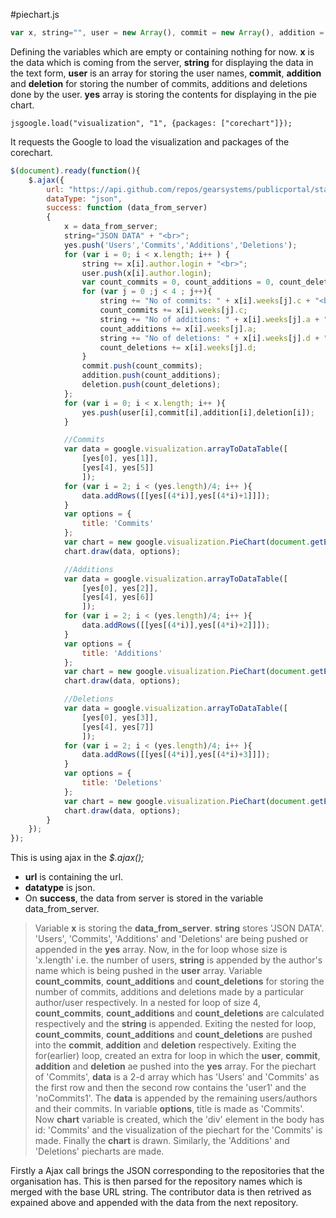 #piechart.js
```js
var x, string="", user = new Array(), commit = new Array(), addition = new Array(), deletion = new Array(), yes = new Array();
```
Defining the variables which are empty or containing nothing for now. __x__ is the data which is coming from the server, __string__ for displaying the data in the text form, __user__ is an array for storing the user names, __commit__, __addition__ and __deletion__ for storing the number of commits, additions and deletions done by the user. __yes__ array is storing the contents for displaying in the pie chart.
```
jsgoogle.load("visualization", "1", {packages: ["corechart"]});
```
It requests the Google to load the visualization and packages of the corechart.
```js
$(document).ready(function(){
    $.ajax({
        url: "https://api.github.com/repos/gearsystems/publicportal/stats/contributors",
        dataType: "json",
        success: function (data_from_server)
        {
            x = data_from_server;
            string="JSON DATA" + "<br>";
            yes.push('Users','Commits','Additions','Deletions');
            for (var i = 0; i < x.length; i++ ) {
                string += x[i].author.login + "<br>";
                user.push(x[i].author.login);
                var count_commits = 0, count_additions = 0, count_deletions = 0;
                for (var j = 0 ;j < 4 ; j++){
                    string += "No of commits: " + x[i].weeks[j].c + "<br>";
                    count_commits += x[i].weeks[j].c;
                    string += "No of additions: " + x[i].weeks[j].a + "<br>";
                    count_additions += x[i].weeks[j].a;
                    string += "No of deletions: " + x[i].weeks[j].d + "<p>";
                    count_deletions += x[i].weeks[j].d;
                }
                commit.push(count_commits);
                addition.push(count_additions);
                deletion.push(count_deletions);
            };
            for (var i = 0; i < x.length; i++ ){
                yes.push(user[i],commit[i],addition[i],deletion[i]);
            }

            //Commits
            var data = google.visualization.arrayToDataTable([
                [yes[0], yes[1]],
                [yes[4], yes[5]]
                ]);
            for (var i = 2; i < (yes.length)/4; i++ ){
                data.addRows([[yes[(4*i)],yes[(4*i)+1]]]);
            }
            var options = {
                title: 'Commits'
            };
            var chart = new google.visualization.PieChart(document.getElementById('Commits'));
            chart.draw(data, options);

            //Additions
            var data = google.visualization.arrayToDataTable([
                [yes[0], yes[2]],
                [yes[4], yes[6]]
                ]);
            for (var i = 2; i < (yes.length)/4; i++ ){
                data.addRows([[yes[(4*i)],yes[(4*i)+2]]]);
            }
            var options = {
                title: 'Additions'
            };
            var chart = new google.visualization.PieChart(document.getElementById('Additions'));
            chart.draw(data, options);

            //Deletions
            var data = google.visualization.arrayToDataTable([
                [yes[0], yes[3]],
                [yes[4], yes[7]]
                ]);
            for (var i = 2; i < (yes.length)/4; i++ ){
                data.addRows([[yes[(4*i)],yes[(4*i)+3]]]);
            }
            var options = {
                title: 'Deletions'
            };
            var chart = new google.visualization.PieChart(document.getElementById('Deletions'));
            chart.draw(data, options);
        }  
    });
});
```
This is using ajax in the _$.ajax();_
- __url__ is containing the url.
- __datatype__ is json.
- On __success__, the data from server is stored in the variable data_from_server.
> Variable __x__ is storing the __data_from_server__. __string__ stores 'JSON DATA'. 'Users', 'Commits', 'Additions' and 'Deletions' are being pushed or appended in the __yes__ array. Now, in the for loop whose size is 'x.length' i.e. the number of users, __string__ is appended by the author's name which is being pushed in the __user__ array. Variable __count_commits__, __count_additions__ and __count_deletions__ for storing the number of commits, additions and deletions made by a particular author/user respectively. In a nested for loop of size 4, __count_commits__, __count_additions__ and __count_deletions__ are calculated respectively and the __string__ is appended. Exiting the nested for loop, __count_commits__, __count_additions__ and __count_deletions__ are pushed into the __commit__, __addition__ and __deletion__ respectively.
Exiting the for(earlier) loop, created an extra for loop in which the __user__, __commit__, __addition__ and __deletion__ ae pushed into the __yes__ array. For the piechart of 'Commits', __data__ is a 2-d array which has 'Users' and 'Commits' as the first row and then the second row contains the 'user1' and the 'noCommits1'. The __data__ is appended by the remaining users/authors and their commits. In variable __options__, title is made as 'Commits'. Now __chart__ variable is created, which the 'div' element in the body has id: 'Commits' and the visualization of the piechart for the 'Commits' is made. Finally the __chart__ is drawn. Similarly, the 'Additions' and 'Deletions' piecharts are made.

Firstly a Ajax call brings the JSON corresponding to the repositories that the organisation has. This is then parsed for the repository names which is merged with the base URL string. The contributor data is then retrived as expained above and appended with the data from the next repository.